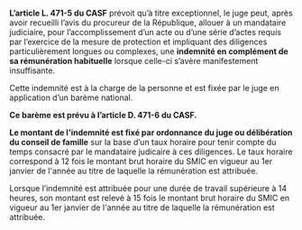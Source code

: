 **L’article L. 471-5 du CASF** prévoit qu’à titre exceptionnel, le juge peut, après avoir recueilli l’avis du procureur de la République, allouer à un mandataire judiciaire, pour l’accomplissement d’un acte ou d’une série d’actes requis par l’exercice de la mesure de protection et impliquant des diligences particulièrement longues ou complexes, une **indemnité en complément de sa rémunération habituelle** lorsque celle-ci s’avère manifestement insuffisante.

Cette indemnité est à la charge de la personne et est fixée par le juge en application d’un barème national.

**Ce barème est prévu à l’article D. 471-6 du CASF.**

**Le montant de l'indemnité est fixé par ordonnance du juge ou délibération du conseil de famille** sur la base d’un taux horaire pour tenir compte du temps consacré par le mandataire judicaire à ces diligences.
Le taux horaire correspond à 12 fois le montant brut horaire du SMIC en vigueur au 1er janvier de l'année au titre de laquelle la rémunération est attribuée.

Lorsque l’indemnité est attribuée pour une durée de travail supérieure à 14 heures, son montant est relevé à 15 fois le montant brut horaire du SMIC en vigueur au 1er janvier de l'année au titre de laquelle la rémunération est attribuée.
